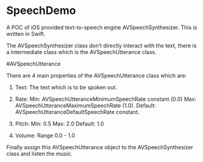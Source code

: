 # SpeechDemo
A POC of iOS provided text-to-speech engine AVSpeechSynthesizer. This is written in Swift.

The AVSpeechSynthesizer class don’t directly interact with the text, there is a intermediate class which is the AVSpeechUtterance class.

#AVSpeechUtterance

There are 4 main properties of the AVSpeechUtterance class which are:

1. Text: The text which is to be spoken out.

2. Rate: 
	Min:  AVSpeechUtteranceMinimumSpeechRate constant (0.0)
	Max: AVSpeechUtteranceMaximumSpeechRate (1.0). 
	Default: AVSpeechUtteranceDefaultSpeechRate constant.

3. Pitch:
	Min: 0.5
	Max: 2.0
	Default: 1.0

4. Volume: Range 0.0 - 1.0

Finally assign this AVSpeechUtterance object to the AVSpeechSynthesizer class and listen the music.
